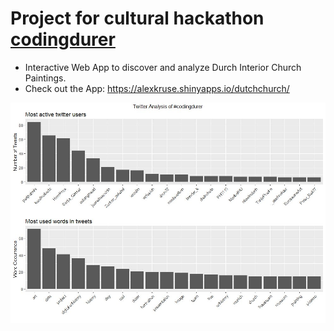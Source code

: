 # Project for cultural hackathon [codingdurer](http://codingdurer.de/)
 + Interactive Web App to discover and analyze Durch Interior Church Paintings.
 + Check out the App: https://alexkruse.shinyapps.io/dutchchurch/ 
 
 ![alt text](https://github.com/kruse-alex/codingdurer_twitter/blob/master/twitter_result.jpg)
